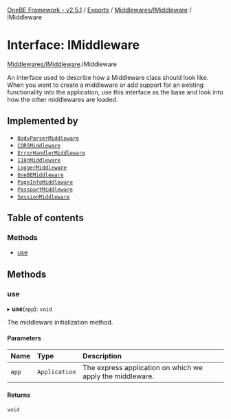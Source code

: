 [OneBE Framework - v2.5.1](../README.md) / [Exports](../modules.md) / [Middlewares/IMiddleware](../modules/Middlewares_IMiddleware.md) / IMiddleware

# Interface: IMiddleware

[Middlewares/IMiddleware](../modules/Middlewares_IMiddleware.md).IMiddleware

An interface used to describe how a Middleware class should look like. When you
want to create a middleware or add support for an existing functionality into the
application, use this interface as the base and look into how the other middlewares
are loaded.

## Implemented by

- [`BodyParserMiddleware`](../classes/Middlewares_BodyParserMiddleware.BodyParserMiddleware.md)
- [`CORSMiddleware`](../classes/Middlewares_CORSMiddleware.CORSMiddleware.md)
- [`ErrorHandlerMiddleware`](../classes/Middlewares_ErrorHandlerMiddleware.ErrorHandlerMiddleware.md)
- [`I18nMiddleware`](../classes/Middlewares_I18NMiddleware.I18nMiddleware.md)
- [`LoggerMiddleware`](../classes/Middlewares_LoggerMiddleware.LoggerMiddleware.md)
- [`OneBEMiddleware`](../classes/Middlewares_OneBEMiddleware.OneBEMiddleware.md)
- [`PageInfoMiddleware`](../classes/Middlewares_PageInfoMiddleware.PageInfoMiddleware.md)
- [`PassportMiddleware`](../classes/Middlewares_PassportMiddleware.PassportMiddleware.md)
- [`SessionMiddleware`](../classes/Middlewares_SessionMiddleware.SessionMiddleware.md)

## Table of contents

### Methods

- [use](Middlewares_IMiddleware.IMiddleware.md#use)

## Methods

### use

▸ **use**(`app`): `void`

The middleware initialization method.

#### Parameters

| Name | Type | Description |
| :------ | :------ | :------ |
| `app` | `Application` | The express application on which we apply the middleware. |

#### Returns

`void`
